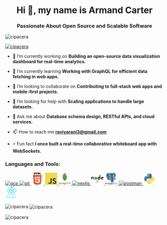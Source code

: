<h1 align="center">Hi 👋, my name is Armand Carter</h1>
<h3 align="center">Passionate About Open Source and Scalable Software</h3>

<p align="left"> <img src="https://komarev.com/ghpvc/?username=cipacera&label=Profile%20views&color=0e75b6&style=flat" alt="cipacera" /> </p>

<p align="left"> <a href="https://github.com/ryo-ma/github-profile-trophy"><img src="https://github-profile-trophy.vercel.app/?username=cipacera" alt="cipacera" /></a> </p>

- 🔭 I’m currently working on **Building an open-source data visualization dashboard for real-time analytics.**

- 🌱 I’m currently learning **Working with GraphQL for efficient data fetching in web apps.**

- 👯 I’m looking to collaborate on **Contributing to full-stack web apps and mobile-first projects.**

- 🤝 I’m looking for help with **Scaling applications to handle large datasets.**

- 💬 Ask me about **Database schema design, RESTful APIs, and cloud services.**

- 📫 How to reach me **raviyarani3@gmail.com**

- ⚡ Fun fact **I once built a real-time collaborative whiteboard app with WebSockets.**


<p align="left">
</p>

<h3 align="left">Languages and Tools:</h3>
<p align="left"> <a href="https://cloud.google.com" target="_blank" rel="noreferrer"> <img src="https://www.vectorlogo.zone/logos/google_cloud/google_cloud-icon.svg" alt="gcp" width="40" height="40"/> </a> <a href="https://git-scm.com/" target="_blank" rel="noreferrer"> <img src="https://www.vectorlogo.zone/logos/git-scm/git-scm-icon.svg" alt="git" width="40" height="40"/> </a> <a href="https://www.w3.org/html/" target="_blank" rel="noreferrer"> <img src="https://raw.githubusercontent.com/devicons/devicon/master/icons/html5/html5-original-wordmark.svg" alt="html5" width="40" height="40"/> </a> <a href="https://developer.mozilla.org/en-US/docs/Web/JavaScript" target="_blank" rel="noreferrer"> <img src="https://raw.githubusercontent.com/devicons/devicon/master/icons/javascript/javascript-original.svg" alt="javascript" width="40" height="40"/> </a> <a href="https://www.mongodb.com/" target="_blank" rel="noreferrer"> <img src="https://raw.githubusercontent.com/devicons/devicon/master/icons/mongodb/mongodb-original-wordmark.svg" alt="mongodb" width="40" height="40"/> </a> <a href="https://nextjs.org/" target="_blank" rel="noreferrer"> <img src="https://cdn.worldvectorlogo.com/logos/nextjs-2.svg" alt="nextjs" width="40" height="40"/> </a> <a href="https://nodejs.org" target="_blank" rel="noreferrer"> <img src="https://raw.githubusercontent.com/devicons/devicon/master/icons/nodejs/nodejs-original-wordmark.svg" alt="nodejs" width="40" height="40"/> </a> <a href="https://www.postgresql.org" target="_blank" rel="noreferrer"> <img src="https://raw.githubusercontent.com/devicons/devicon/master/icons/postgresql/postgresql-original-wordmark.svg" alt="postgresql" width="40" height="40"/> </a> <a href="https://postman.com" target="_blank" rel="noreferrer"> <img src="https://www.vectorlogo.zone/logos/getpostman/getpostman-icon.svg" alt="postman" width="40" height="40"/> </a> <a href="https://www.python.org" target="_blank" rel="noreferrer"> <img src="https://raw.githubusercontent.com/devicons/devicon/master/icons/python/python-original.svg" alt="python" width="40" height="40"/> </a> <a href="https://reactjs.org/" target="_blank" rel="noreferrer"> <img src="https://raw.githubusercontent.com/devicons/devicon/master/icons/react/react-original-wordmark.svg" alt="react" width="40" height="40"/> </a> </p>

<p><img align="left" src="https://github-readme-stats.vercel.app/api/top-langs?username=cipacera&show_icons=true&locale=en&layout=compact" alt="cipacera" /></p>

<p>&nbsp;<img align="center" src="https://github-readme-stats.vercel.app/api?username=cipacera&show_icons=true&locale=en" alt="cipacera" /></p>

<p><img align="center" src="https://github-readme-streak-stats.herokuapp.com/?user=cipacera&" alt="cipacera" /></p>
